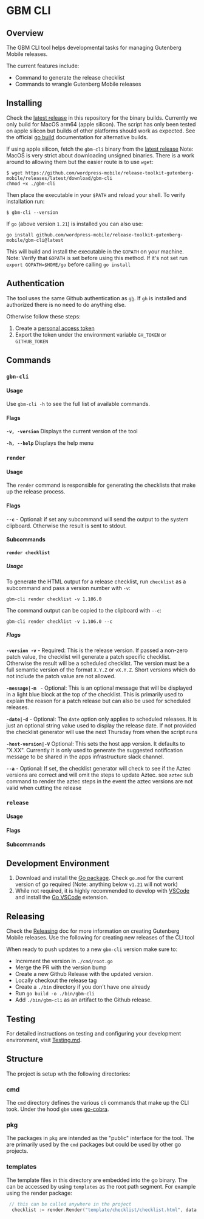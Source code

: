 # GBM CLI

## Overview
The GBM CLI tool helps developmental tasks for managing Gutenberg Mobile releases.

The current features include:
- Command to generate the release checklist
- Commands to wrangle Gutenberg Mobile releases

## Installing
Check the [latest release](https://github.com/wordpress-mobile/release-toolkit-gutenberg-mobile/releases/latest) in this repository for the binary builds.
Currently we only build for MacOS arm64 (apple silicon). The script has only been tested on apple silicon but builds of other platforms should work as expected. See the official [go build](https://go.dev/ref/mod#go-install) documentation for alternative builds.

If using apple silicon, fetch the `gbm-cli` binary from the [latest release](https://github.com/wordpress-mobile/release-toolkit-gutenberg-mobile/releases/latest)
Note: MacOS is very strict about downloading unsigned binaries. There is a work around to allowing them but the easier route is to use `wget`:

```
$ wget https://github.com/wordpress-mobile/release-toolkit-gutenberg-mobile/releases/latest/download/gbm-cli
chmod +x ./gbm-cli
```

Then place the executable in your `$PATH` and reload your shell. To verify installation run:

```
$ gbm-cli --version
```

If `go` (above version `1.21`) is installed you can also use:

```
go install github.com/wordpress-mobile/release-toolkit-gutenberg-mobile/gbm-cli@latest
```

This will build and install the executable in the `GOPATH` on your machine.
Note: Verify that `GOPATH` is set before using this method. If it's not set run `export GOPATH=$HOME/go` before calling `go install`

## Authentication

The tool uses the same Github authentication as [`gh`](https://cli.github.com/). If `gh` is installed and authorized there is no need to do anything else.

Otherwise follow these steps:

1. Create a [personal access token](https://github.blog/2013-05-16-personal-api-tokens/)
2. Export the token under the environment variable `GH_TOKEN` or `GITHUB_TOKEN`

## Commands

### `gbn-cli`
#### Usage
Use `gbm-cli -h` to see the full list of available commands.

#### Flags

**`-v, -version`** Displays the current version of the tool

**`-h, --help`** Displays the help menu

### `render`

#### Usage
The `render` command is responsible for generating the checklists that make up the release process.

#### Flags

**`--c`** - Optional: if set any subcommand will send the output to the system clipboard. Otherwise the result is sent to stdout.

#### Subcommands

#### `render checklist`

##### Usage
To generate the HTML output for a release checklist, run `checklist` as a subcommand and pass a version number with `-v`:

```
gbm-cli render checklist -v 1.106.0
```

The command output can be copied to the clipboard with `--c`:

```
gbm-cli render checklist -v 1.106.0 --c
```

##### Flags

**`-version -v`** - Required: This is the release version. If passed a non-zero patch value, the checklist will generate a patch specific checklist. Otherwise the result will be a scheduled checklist. The version must be a full semantic version of the format `X.Y.Z` or `vX.Y.Z`. Short versions which do not include the patch value are not allowed.

**`-message|-m `** - Optional: This is an optional message that will be displayed in a light blue block at the top of the checklist. This is primarily used to explain the reason for a patch release but can also be used for scheduled releases.

**`-date|-d`** - Optional: The `date` option only applies to scheduled releases. It is just an optional string value used to display the release date. If not provided the checklist generator will use the next Thursday from when the script runs

**`-host-version|-V`** Optional: This sets the host app version. It defaults to "X.XX". Currently it is only used to generate the suggested notification message to be shared in the apps infrastructure slack channel.

**`--a`** - Optional: If set, the checklist generator will check to see if the Aztec versions are correct and will omit the steps to update Aztec. see `aztec` sub command to render the aztec steps in the event the aztec versions are not valid when cutting the release


### `release`

#### Usage

#### Flags

#### Subcommands




## Development Environment
1. Download and install the [Go package](https://go.dev/doc/install). Check `go.mod` for the current version of go required (Note: anything below `v1.21` will not work)
2. While not required, it is highly recommended to develop with [VSCode](https://code.visualstudio.com/) and install the [Go VSCode](https://marketplace.visualstudio.com/items?itemName=golang.go) extension.

## Releasing

Check the [Releasing](../Releasing.md) doc for more information on creating Gutenberg Mobile releases. Use the following for creating new releases of the CLI tool

When ready to push updates to a new `gbm-cli` version make sure to:
- Increment the version in `./cmd/root.go`
- Merge the PR with the version bump
- Create a new Github Release with the updated version.
- Locally checkout the release tag
- Create a `./bin` directory if you don't have one already
- Run `go build -o ./bin/gbm-cli`
- Add `./bin/gbm-cli` as an artifact to the Github release.

## Testing
For detailed instructions on testing and configuring your development environment, visit [Testing.md](https://github.com/wordpress-mobile/release-toolkit-gutenberg-mobile/blob/cli/update-checklist/cli/Testing.md).


## Structure
The project is setup wth the following directories:


### cmd
The `cmd` directory defines the various cli commands that make up the CLI took. Under the hood `gbm` uses [go-cobra](https://github.com/spf13/cobra/tree/main).

### pkg
The packages in `pkg` are intended as the "public" interface for the tool. The are primarily used by the `cmd` packages but could be used by other go projects.

### templates
The template files in this directory are embedded into the go binary. The can be accessed by using `templates` as the root path segment.
For example using the render package:

```go
 // this can be called anywhere in the project
  checklist := render.Render("template/checklist/checklist.html", data, funcs)
 ```
